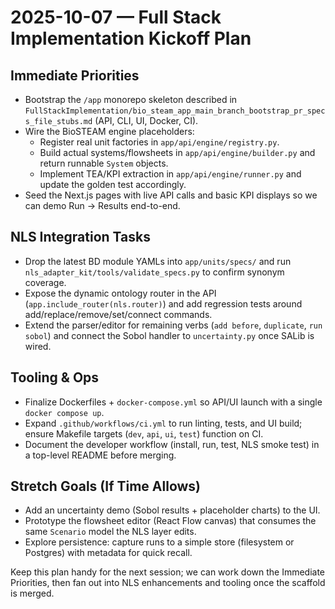 # 2025-10-07 — Full Stack Implementation Kickoff Plan

## Immediate Priorities
- Bootstrap the `/app` monorepo skeleton described in `FullStackImplementation/bio_steam_app_main_branch_bootstrap_pr_specs_file_stubs.md` (API, CLI, UI, Docker, CI).
- Wire the BioSTEAM engine placeholders:
  - Register real unit factories in `app/api/engine/registry.py`.
  - Build actual systems/flowsheets in `app/api/engine/builder.py` and return runnable `System` objects.
  - Implement TEA/KPI extraction in `app/api/engine/runner.py` and update the golden test accordingly.
- Seed the Next.js pages with live API calls and basic KPI displays so we can demo Run → Results end-to-end.

## NLS Integration Tasks
- Drop the latest BD module YAMLs into `app/units/specs/` and run `nls_adapter_kit/tools/validate_specs.py` to confirm synonym coverage.
- Expose the dynamic ontology router in the API (`app.include_router(nls.router)`) and add regression tests around add/replace/remove/set/connect commands.
- Extend the parser/editor for remaining verbs (`add before`, `duplicate`, `run sobol`) and connect the Sobol handler to `uncertainty.py` once SALib is wired.

## Tooling & Ops
- Finalize Dockerfiles + `docker-compose.yml` so API/UI launch with a single `docker compose up`.
- Expand `.github/workflows/ci.yml` to run linting, tests, and UI build; ensure Makefile targets (`dev`, `api`, `ui`, `test`) function on CI.
- Document the developer workflow (install, run, test, NLS smoke test) in a top-level README before merging.

## Stretch Goals (If Time Allows)
- Add an uncertainty demo (Sobol results + placeholder charts) to the UI.
- Prototype the flowsheet editor (React Flow canvas) that consumes the same `Scenario` model the NLS layer edits.
- Explore persistence: capture runs to a simple store (filesystem or Postgres) with metadata for quick recall.

Keep this plan handy for the next session; we can work down the Immediate Priorities, then fan out into NLS enhancements and tooling once the scaffold is merged.
